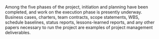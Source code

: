 Among the five phases of the project, initiation and planning have been completed, and work on the execution phase is presently underway. Business cases, charters, team contracts, scope statements, WBS, schedule baselines, status reports, lessons-learned reports, and any other papers necessary to run the project are examples of project management deliverables.

